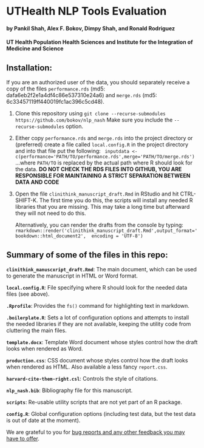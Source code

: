 # UTHealth NLP Tools Evaluation

#### by Pankil Shah, Alex F. Bokov, Dimpy Shah, and Ronald Rodriguez
#### UT Health Population Health Sciences and Institute for the Integration of Medicine and Science

## Installation:

If you are an authorized user of the data, you should separately receive a copy
of the files `performance.rds` (md5: dafa6eb2f2e1a4df4c86e537310e24a6) and 
`merge.rds` (md5: 6c33457119ff440019fc1ac396c5cd48).

1. Clone this repository using 
   `git clone --recurse-submodules https://github.com/bokov/nlp_nash`
   Make sure you include the `--recurse-submodules` option.
   
2. Either copy `performance.rds` and `merge.rds` into the project directory or 
   (preferred) create a file called `local.config.R` in the project directory 
   and into that file put the following: 
   ` inputdata <- c(performance='PATH/TO/performance.rds',merge='PATH/TO/merge.rds')`
   ...where `PATH/TO` is replaced by the actual path where R should look for the 
   data. __DO NOT CHECK THE RDS FILES INTO GITHUB, YOU ARE RESPONSIBLE FOR
   MAINTAINING A STRICT SEPARATION BETWEEN DATA AND CODE__

3. Open the file `clinithink_manuscript_draft.Rmd` in  RStudio and 
   hit CTRL-SHIFT-K. The first time you do this, the scripts will install any
   needed R libraries that you are missing. This may take a long time but 
   afterward they will not need to do this.
   
   Alternatively, you can render the drafts from the console by typing:
   `rmarkdown::render('clinithink_manuscript_draft.Rmd',output_format='bookdown::html_document2',  encoding = 'UTF-8')`
   

## Summary of some of the files in this repo:

**`clinithink_manuscxript_draft.Rmd`**: The main document, which can be used to
generate the manuscript in HTML or Word format.

**`local.config.R`**: File specifying where R should look for the needed data 
files (see above).

**`.Rprofile`**: Provides the `fs()` command for highlighting text in markdown.

**`.boilerplate.R`**: Sets a lot of configuration options and attempts to install
the needed libraries if they are not available, keeping the utility code from
cluttering the main files.

**`template.docx`**: Template Word document whose styles control how the draft 
looks when rendered as Word.

**`production.css`**: CSS document whose styles control how the draft looks when 
rendered as HTML. Also available a less fancy `report.css`.

**`harvard-cite-them-right.csl`**: Controls the style of citations.

**`nlp_nash.bib`**: Bibliography file for this manuscript.

**`scripts`**: Re-usable utility scripts that are not yet part of an R package.

**`config.R`**: Global configuration options (including test data, but the test 
data is out of date at the moment).

We are grateful to you for [bug reports and any other feedback you may have to offer](https://github.com/bokov/nlp_nash/issues).


